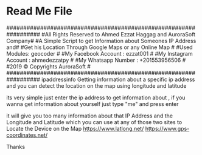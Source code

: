 # Read Me File
##################################################################
#All Rights Reserved to Ahmed Ezzat Haggag and AuroraSoft Company#
#A Simple Script to get Information about Someones IP Address and#
#Get his Location Through Google Maps or any Online Map          #
#Used Modules: geocoder                                          #
#My Facebook Account : ezzat001                                  #
#My Instagram Account : ahmedezzatpy                             #
#My Whatsapp Number : +201553956506                              #
#2019 © Copyrights AuroraSoft                                    #
##################################################################
ipaddressinfo
Getting information about a specific ip address and you can detect the location on the map using longitude and latitude

its very simple just enter the ip address to get information about , if you wanna get information about yourself just type "me" and 
press enter

it will give you too many information about that IP Address and the Longitude and Latitude which you can use at any of those two sites
to Locate the Device on the Map
https://www.latlong.net/
https://www.gps-coordinates.net/

Thanks 
